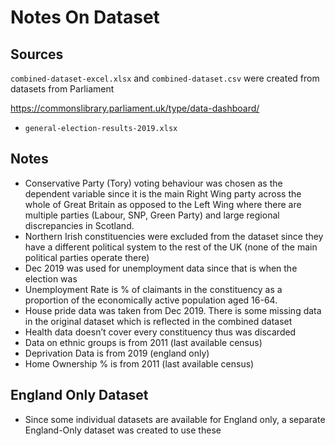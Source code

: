 # Notes On Dataset

## Sources

`combined-dataset-excel.xlsx` and `combined-dataset.csv` were created from datasets from Parliament

https://commonslibrary.parliament.uk/type/data-dashboard/

- `general-election-results-2019.xlsx` 



## Notes

- Conservative Party (Tory) voting behaviour was chosen as the dependent variable since it is the main Right Wing party across the whole of Great Britain as opposed to the Left Wing where there are multiple parties (Labour, SNP, Green Party) and large regional discrepancies in Scotland.
- Northern Irish constituencies were excluded from the dataset since they have a different political system to the rest of the UK (none of the main political parties operate there)
- Dec 2019 was used for unemployment data since that is when the election was
- Unemployment Rate is % of  claimants in the constituency as a proportion of the economically active  population aged 16-64.
- House pride data was taken from Dec 2019. There is some missing data in the original dataset which is reflected in the combined dataset
- Health data doesn’t cover every constituency thus was discarded
- Data on ethnic groups is from 2011 (last available census)
- Deprivation Data is from 2019 (england only)
- Home Ownership % is from 2011 (last available census)

## England Only Dataset

- Since some individual datasets are available for England only, a separate England-Only dataset was created to use these